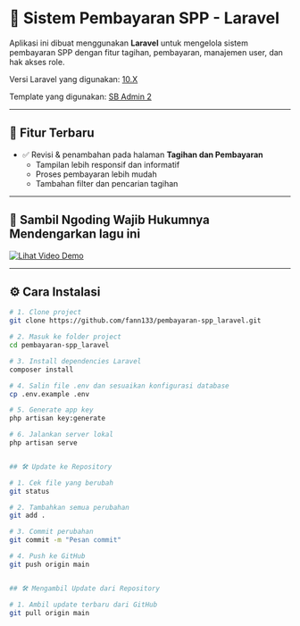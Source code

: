 # 💸 Sistem Pembayaran SPP - Laravel

Aplikasi ini dibuat menggunakan **Laravel** untuk mengelola sistem pembayaran SPP dengan fitur tagihan, pembayaran, manajemen user, dan hak akses role.

Versi Laravel yang digunakan: [10.X](https://laravel.com/docs/10.x)

Template yang digunakan: [SB Admin 2](https://startbootstrap.com/previews/sb-admin-2)

---

## 🚀 Fitur Terbaru

-   ✅ Revisi & penambahan pada halaman **Tagihan dan Pembayaran**
    -   Tampilan lebih responsif dan informatif
    -   Proses pembayaran lebih mudah
    -   Tambahan filter dan pencarian tagihan

---

## 🎥 Sambil Ngoding Wajib Hukumnya Mendengarkan lagu ini

[![Lihat Video Demo](https://img.youtube.com/vi/CtRIsakAgjQ/0.jpg)](https://youtu.be/CtRIsakAgjQ?si=Durnh1AAhMHUqCLS "Klik untuk menonton di YouTube")

---

## ⚙️ Cara Instalasi

```bash
# 1. Clone project
git clone https://github.com/fann133/pembayaran-spp_laravel.git

# 2. Masuk ke folder project
cd pembayaran-spp_laravel

# 3. Install dependencies Laravel
composer install

# 4. Salin file .env dan sesuaikan konfigurasi database
cp .env.example .env

# 5. Generate app key
php artisan key:generate

# 6. Jalankan server lokal
php artisan serve


## 🛠️ Update ke Repository

# 1. Cek file yang berubah
git status

# 2. Tambahkan semua perubahan
git add .

# 3. Commit perubahan
git commit -m "Pesan commit"

# 4. Push ke GitHub
git push origin main


## 🛠️ Mengambil Update dari Repository

# 1. Ambil update terbaru dari GitHub
git pull origin main
```
